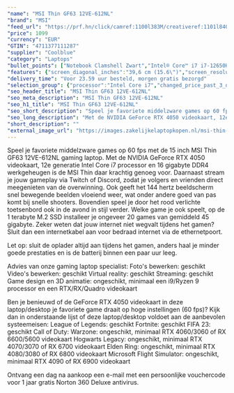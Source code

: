 ```yaml
---
"name": "MSI Thin GF63 12VE-612NL"
"brand": "MSI"
"feed_url": "https://prf.hn/click/camref:1100l383M/creativeref:1101l84031/destination:https%3A%2F%2Fwww.coolblue.nl%2Fproduct%2F928442"
"price": 1099
"currency": "EUR"
"GTIN": "4711377111287"
"supplier": "Coolblue"
"category": "Laptops"
"bullet_points": ["Notebook Clamshell Zwart","Intel® Core™ i7 i7-12650H","39,6 cm (15.6\") Full HD 1920 x 1080 Pixels","16 GB DDR4-SDRAM 3200 MHz 2 x 8 GB","1 TB SSD","NVIDIA GeForce RTX 4050 6 GB Intel® UHD Graphics","Wi-Fi 6 (802.11ax) Ethernet LAN 10,100,1000 Mbit/s Bluetooth 5.2","51 Wh 120 W","Windows 11 Home"]
"features": {"screen_diagonal_inches":"39,6 cm (15.6\")","screen_resolution":"1920 x 1080 Pixels","processor_family":"Intel® Core™ i7","memory_size":"16 GB","memory_type":"DDR4-SDRAM","total_storage_space":"1 TB","graphics_card":"NVIDIA GeForce RTX 4050","graphics_memory_size":"6 GB","operating_system":"Windows 11 Home","battery_capacity":"51 Wh","width":"359 mm","depth":"254 mm","height":"21,7 mm","weight":"1,86 kg"}
"delivery_time": "Voor 23.59 uur besteld, morgen gratis bezorgd"
"selection_group": {"processor":"Intel Core i7","changed_price_past_3_days":false,"product_family":"Gaming"}
"seo_header_title": "MSI Thin GF63 12VE-612NL"
"seo_meta_description": "MSI Thin GF63 12VE-612NL"
"seo_h1_title": "MSI Thin GF63 12VE-612NL"
"seo_short_description": "Speel je favoriete middelzware games op 60 fps met de 15 inch MSI Thin GF63 12VE-612NL gaming laptop."
"seo_long_description": "Met de NVIDIA GeForce RTX 4050 videokaart, 12e generatie Intel Core i7 processor en 16 gigabyte DDR4 werkgeheugen is de MSI Thin daar krachtig genoeg voor. Daarnaast stream je jouw gameplay via Twitch of Discord, zodat je volgers en vrienden direct meegenieten van de overwinning. Ook geeft het 144 hertz beeldscherm snel bewegende beelden vloeiend weer, wat onder andere goed van pas komt bij snelle shooters. Bovendien speel je door het rood verlichte toetsenbord ook in de avond in stijl verder. Welke game je ook speelt, op de 1 terabyte M. 2 SSD installeer je ongeveer 20 games van gemiddeld 45 gigabyte. Zeker weten dat jouw internet niet wegvalt tijdens het gamen? Sluit dan een internetkabel aan voor bedraad internet via de ethernetpoort. \r\n\r\nLet op: sluit de oplader altijd aan tijdens het gamen, anders haal je minder goede prestaties en is de batterij binnen een paar uur leeg. \r\n\r\nAdvies van onze gaming laptop specialist:\r\nFoto's bewerken: geschikt\r\nVideo's bewerken: geschikt\r\nVirtual reality: geschikt\r\nStreaming: geschikt\r\nGame design en 3D animatie: ongeschikt, minimaal een i9/Ryzen 9 processor en een RTX/RX/Quadro videokaart\r\n\r\nBen je benieuwd of de GeForce RTX 4050 videokaart in deze laptop/desktop je favoriete game draait op hoge instellingen (60 fps)? Kijk dan in onderstaande lijst of deze laptop/desktop voldoet aan de aanbevolen systeemeisen:\r\nLeague of Legends: geschikt\r\nFortnite: geschikt\r\nFIFA 23: geschikt\r\nCall of Duty: Warzone: ongeschikt, minimaal RTX 4060/3060 of RX 6600/5600 videokaart\r\nHogwarts Legacy: ongeschikt, minimaal RTX 4070/3070 of RX 6700 videokaart\r\nElden Ring: ongeschikt, minimaal RTX 4080/3080 of RX 6800 videokaart\r\nMicrosoft Flight Simulator: ongeschikt, minimaal RTX 4090 of RX 6900 videokaart\r\n\r\nOntvang een dag na aankoop een e-mail met een persoonlijke vouchercode voor 1 jaar gratis Norton 360 Deluxe antivirus."
"short_description": ""
"external_image_url": "https://images.zakelijkelaptopkopen.nl/msi-thin-gf63-12ve-612nl.webp"
---
```


Speel je favoriete middelzware games op 60 fps met de 15 inch MSI Thin GF63 12VE-612NL gaming laptop. Met de NVIDIA GeForce RTX 4050 videokaart, 12e generatie Intel Core i7 processor en 16 gigabyte DDR4 werkgeheugen is de MSI Thin daar krachtig genoeg voor. Daarnaast stream je jouw gameplay via Twitch of Discord, zodat je volgers en vrienden direct meegenieten van de overwinning. Ook geeft het 144 hertz beeldscherm snel bewegende beelden vloeiend weer, wat onder andere goed van pas komt bij snelle shooters. Bovendien speel je door het rood verlichte toetsenbord ook in de avond in stijl verder. Welke game je ook speelt, op de 1 terabyte M.2 SSD installeer je ongeveer 20 games van gemiddeld 45 gigabyte. Zeker weten dat jouw internet niet wegvalt tijdens het gamen? Sluit dan een internetkabel aan voor bedraad internet via de ethernetpoort.

Let op: sluit de oplader altijd aan tijdens het gamen, anders haal je minder goede prestaties en is de batterij binnen een paar uur leeg.

Advies van onze gaming laptop specialist:
Foto's bewerken: geschikt
Video's bewerken: geschikt
Virtual reality: geschikt
Streaming: geschikt
Game design en 3D animatie: ongeschikt, minimaal een i9/Ryzen 9 processor en een RTX/RX/Quadro videokaart

Ben je benieuwd of de GeForce RTX 4050 videokaart in deze laptop/desktop je favoriete game draait op hoge instellingen (60 fps)? Kijk dan in onderstaande lijst of deze laptop/desktop voldoet aan de aanbevolen systeemeisen:
League of Legends: geschikt
Fortnite: geschikt
FIFA 23: geschikt
Call of Duty: Warzone: ongeschikt, minimaal RTX 4060/3060 of RX 6600/5600 videokaart
Hogwarts Legacy: ongeschikt, minimaal RTX 4070/3070 of RX 6700 videokaart
Elden Ring: ongeschikt, minimaal RTX 4080/3080 of RX 6800 videokaart
Microsoft Flight Simulator: ongeschikt, minimaal RTX 4090 of RX 6900 videokaart

Ontvang een dag na aankoop een e-mail met een persoonlijke vouchercode voor 1 jaar gratis Norton 360 Deluxe antivirus.